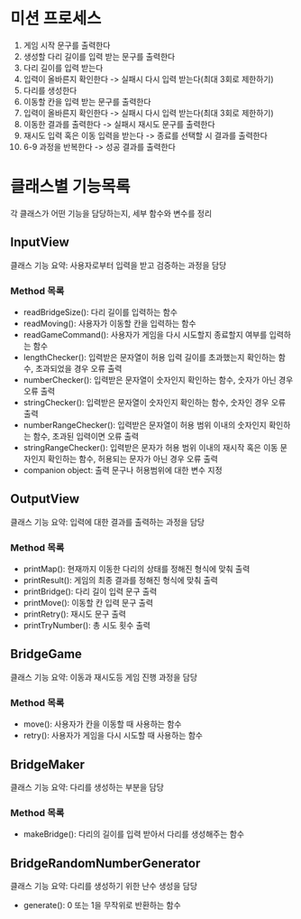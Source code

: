 # 미션 프로세스
1. 게임 시작 문구를 출력한다
2. 생성할 다리 길이를 입력 받는 문구를 출력한다
3. 다리 길이를 입력 받는다
4. 입력이 올바른지 확인한다 -> 실패시 다시 입력 받는다(최대 3회로 제한하기)
5. 다리를 생성한다
6. 이동할 칸을 입력 받는 문구를 출력한다
7. 입력이 올바른지 확인한다 -> 실패시 다시 입력 받는다(최대 3회로 제한하기)
8. 이동한 결과를 출력한다 -> 실패시 재시도 문구를 출력한다
9. 재시도 입력 혹은 이동 입력을 받는다 -> 종료를 선택할 시 결과를 출력한다
10. 6-9 과정을 반복한다 -> 성공 결과를 출력한다

# 클래스별 기능목록
각 클래스가 어떤 기능을 담당하는지, 세부 함수와 변수를 정리

## InputView
클래스 기능 요약: 사용자로부터 입력을 받고 검증하는 과정을 담당

### Method 목록
- readBridgeSize(): 다리 길이를 입력하는 함수
- readMoving(): 사용자가 이동할 칸을 입력하는 함수
- readGameCommand(): 사용자가 게임을 다시 시도할지 종료할지 여부를 입력하는 함수
- lengthChecker(): 입력받은 문자열이 허용 입력 길이를 초과했는지 확인하는 함수, 초과되었을 경우 오류 출력
- numberChecker(): 입력받은 문자열이 숫자인지 확인하는 함수, 숫자가 아닌 경우 오류 출력
- stringChecker(): 입력받은 문자열이 숫자인지 확인하는 함수, 숫자인 경우 오류 출력
- numberRangeChecker(): 입력받은 문자열이 허용 범위 이내의 숫자인지 확인하는 함수, 초과된 입력이면 오류 출력
- stringRangeChecker(): 입력받은 문자가 허용 범위 이내의 재시작 혹은 이동 문자인지 확인하는 함수, 허용되는 문자가 아닌 경우 오류 출력
- companion object: 출력 문구나 허용범위에 대한 변수 지정

## OutputView
클래스 기능 요약: 입력에 대한 결과를 출력하는 과정을 담당

### Method 목록
- printMap(): 현재까지 이동한 다리의 상태를 정해진 형식에 맞춰 출력
- printResult(): 게임의 최종 결과를 정해진 형식에 맞춰 출력
- printBridge(): 다리 길이 입력 문구 출력
- printMove(): 이동할 칸 입력 문구 출력
- printRetry(): 재시도 문구 출력
- printTryNumber(): 총 시도 횟수 출력

## BridgeGame
클래스 기능 요약: 이동과 재시도등 게임 진행 과정을 담당

### Method 목록
- move(): 사용자가 칸을 이동할 때 사용하는 함수
- retry(): 사용자가 게임을 다시 시도할 때 사용하는 함수

## BridgeMaker
클래스 기능 요약: 다리를 생성하는 부분을 담당

### Method 목록
- makeBridge(): 다리의 길이를 입력 받아서 다리를 생성해주는 함수

## BridgeRandomNumberGenerator
클래스 기능 요약: 다리를 생성하기 위한 난수 생성을 담당
- generate(): 0 또는 1을 무작위로 반환하는 함수


